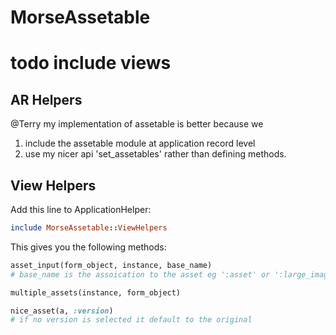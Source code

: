 # MorseAssetable
# todo include views 
## AR Helpers
@Terry 
my implementation of assetable is better because we 
1) include the assetable module at application record level
2) use my nicer api 'set_assetables' rather than defining methods.
<!--Add this line to model with assets:-->

<!--```ruby-->
<!--include MorseAssetable::ModelHelpers-->
<!--set_assetables(:asset, :large_image_one)-->
<!--```-->

<!--'set_assetables' allows you to specify the attributes which the model will belong to. e.g. ensure an attribute called 'large_image_one_id' exists on the model. Assetable will add the association. -->

<!--'Assetable automatically assumes a has_many relationship with the asset model. No configuration (i.e 'set_assetables') is required.-->

## View Helpers

Add this line to ApplicationHelper:

```ruby
include MorseAssetable::ViewHelpers
```

This gives you the following methods:

```ruby
asset_input(form_object, instance, base_name)
# base_name is the assoication to the asset eg ':asset' or ':large_image_one' 

multiple_assets(instance, form_object)

nice_asset(a, :version)
# if no version is selected it default to the original

```
